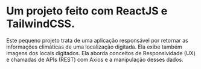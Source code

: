 # Um projeto feito com ReactJS e TailwindCSS.

Este pequeno projeto trata de uma aplicação responsável por retornar as informações climáticas de uma localização digitada. Ela exibe também imagens dos locais digitados. Ela aborda conceitos de Responsividade (UX) e chamadas de APIs (REST) com Axios e a manipulação desses dados.
